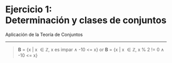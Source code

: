 # Ejercicio 1: <br/> Determinación y clases de conjuntos
Aplicación de la Teoría de Conjuntos

<hr class="subtitle">


> **B** = {x | x $\in \mathbb{Z}$, x es impar ∧ -10 <= x}
> or
> **B** = {x | x $\in \mathbb{Z}$, x % 2 != 0 ∧ -10 <= x}

